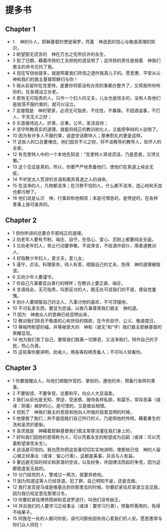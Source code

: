 # 提多书
## Chapter 1
- 1 　神的仆人，耶稣基督的使徒保罗，凭着　神选民的信心与敬虔真理的知识，
- 2 盼望那无谎言的　神在万古之先所应许的永生，
- 3 到了日期，藉着传扬的工夫把他的道显明了；这传扬的责任是按着　神我们救主的命令交托了我。
- 4 现在写信给提多，就是照着我们共信之道作我真儿子的。愿恩惠、平安从父　神和我们的救主基督耶稣归与你！
- 5 我从前留你在克里特，是要你将那没有办完的事都办整齐了，又照我所吩咐你的，在各城设立长老。
- 6 若有无可指责的人，只作一个妇人的丈夫，儿女也是信主的，没有人告他们是放荡不服约束的，就可以设立。
- 7 监督既是　神的管家，必须无可指责，不任性，不暴躁，不因酒滋事，不打人，不贪无义之财；
- 8 乐意接待远人，好善，庄重，公平，圣洁自持；
- 9 坚守所教真实的道理，就能将纯正的教训劝化人，又能把争辩的人驳倒了。
- 10 因为有许多人不服约束，说虚空话欺哄人；那奉割礼的更是这样。
- 11 这些人的口总要堵住。他们因贪不义之财，将不该教导的教导人，败坏人的全家。
- 12 有克里特人中的一个本地先知说：“克里特人常说谎话，乃是恶兽，又馋又懒。”
- 13 这个见证是真的。所以，你要严严地责备他们，使他们在真道上纯全无疵，
- 14 不听犹太人荒谬的言语和离弃真道之人的诫命。
- 15 在洁净的人，凡物都洁净；在污秽不信的人，什么都不洁净，连心地和天良也都污秽了。
- 16 他们说是认识　神，行事却和他相背；本是可憎恶的，是悖逆的，在各样善事上是可废弃的。
## Chapter 2
- 1 但你所讲的总要合乎那纯正的道理。
- 2 劝老年人要有节制、端庄、自守，在信心、爱心、忍耐上都要纯全无疵。
- 3 又劝老年妇人，举止行动要恭敬，不说谗言，不给酒作奴仆，用善道教训人，
- 4 好指教少年妇人，爱丈夫，爱儿女，
- 5 谨守，贞洁，料理家务，待人有恩，顺服自己的丈夫，免得　神的道理被毁谤。
- 6 又劝少年人要谨守。
- 7 你自己凡事要显出善行的榜样；在教训上要正直、端庄，
- 8 言语纯全，无可指责，叫那反对的人，既无处可说我们的不是，便自觉羞愧。
- 9 劝仆人要顺服自己的主人，凡事讨他的喜欢，不可顶撞他，
- 10 不可私拿东西，要显为忠诚，以致凡事尊荣我们救主　神的道。
- 11 因为　神救众人的恩典已经显明出来，
- 12 教训我们除去不敬虔的心和世俗的情欲，在今世自守、公义、敬虔度日，
- 13 等候所盼望的福，并等候至大的　神和（或无“和“字）我们救主耶稣基督的荣耀显现。
- 14 他为我们舍了自己，要赎我们脱离一切罪恶，又洁净我们，特作自己的子民，热心为善。
- 15 这些事你要讲明，劝戒人，用各等权柄责备人；不可叫人轻看你。
## Chapter 3
- 1 你要提醒众人，叫他们顺服作官的、掌权的，遵他的命，预备行各样的善事。
- 2 不要毁谤，不要争竞，总要和平，向众人大显温柔。
- 3 我们从前也是无知、悖逆、受迷惑、服侍各样私欲，和宴乐，常存恶毒（或译：阴毒）嫉妒的心，是可恨的，又是彼此相恨。
- 4 但到了　神我们救主的恩慈和他向人所施的慈爱显明的时候，
- 5 他便救了我们；并不是因我们自己所行的义，乃是照他的怜悯，藉着重生的洗和圣灵的更新。
- 6 圣灵就是　神藉着耶稣基督我们救主厚厚浇灌在我们身上的，
- 7 好叫我们因他的恩得称为义，可以凭着永生的盼望成为后嗣（或译：可以凭着盼望承受永生）。
- 8 这话是可信的。我也愿你把这些事切切实实地讲明，使那些已信　神的人留心做正经事业（或译：留心行善）。这都是美事，并且与人有益。
- 9 要远避无知的辩论和家谱的空谈，以及纷争，并因律法而起的争竞，因为这都是虚妄无益的。
- 10 分门结党的人，警戒过一两次，就要弃绝他。
- 11 因为知道这等人已经背道，犯了罪，自己明知不是，还是去做。
- 12 我打发亚提马或是推基古到你那里去的时候，你要赶紧往尼哥波立去见我，因为我已经定意在那里过冬。
- 13 你要赶紧给律师西纳和亚波罗送行，叫他们没有缺乏。
- 14 并且我们的人要学习正经事业（或译：要学习行善），预备所需用的，免得不结果子。
- 15 同我在一处的人都问你安。请代问那些因有信心爱我们的人安。愿恩惠常与你们众人同在！
